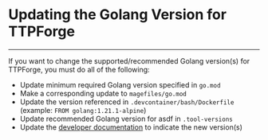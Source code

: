 # Updating the Golang Version for TTPForge

---

If you want to change the supported/recommended Golang version(s) for TTPForge,
you must do all of the following:

* Update minimum required Golang version specified in `go.mod`
* Make a corresponding update to `magefiles/go.mod`
* Update the version referenced in `.devcontainer/bash/Dockerfile` (example: `FROM golang:1.21.1-alpine`)
* Update recommended Golang version for asdf in `.tool-versions`
* Update the [developer documentation](README.md) to indicate the new version(s)
